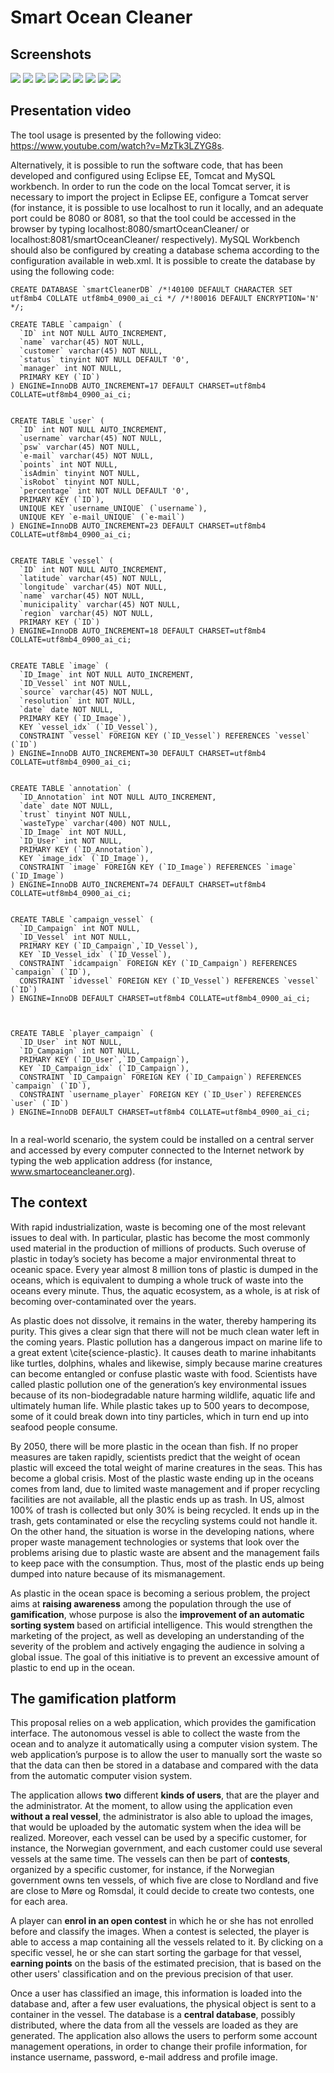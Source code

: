 # Smart Ocean Cleaner

## Screenshots
![](https://raw.githubusercontent.com/nicolopinci/smartOceanCleaner/master/screenshots/Signup.png)
![](https://raw.githubusercontent.com/nicolopinci/smartOceanCleaner/master/screenshots/Login.png)
![](https://raw.githubusercontent.com/nicolopinci/smartOceanCleaner/master/screenshots/PlayerHome.png)
![](https://raw.githubusercontent.com/nicolopinci/smartOceanCleaner/master/screenshots/ManagerHome.png)
![](https://raw.githubusercontent.com/nicolopinci/smartOceanCleaner/master/screenshots/editProfile.png)
![](https://raw.githubusercontent.com/nicolopinci/smartOceanCleaner/master/screenshots/contestDetails.png)
![](https://raw.githubusercontent.com/nicolopinci/smartOceanCleaner/master/screenshots/locationDetails.png)
![](https://raw.githubusercontent.com/nicolopinci/smartOceanCleaner/master/screenshots/mapVessels.png)
![](https://raw.githubusercontent.com/nicolopinci/smartOceanCleaner/master/screenshots/Sort.png)



## Presentation video
The tool usage is presented by the following video: https://www.youtube.com/watch?v=MzTk3LZYG8s.

Alternatively, it is possible to run the software code, that has been developed and configured using Eclipse EE, Tomcat and MySQL workbench.
In order to run the code on the local Tomcat server, it is necessary to import the project in Eclipse EE, configure a Tomcat server (for instance, it is possible to use localhost to run it locally, and an adequate port could be 8080 or 8081, so that the tool could be accessed in the browser by typing localhost:8080/smartOceanCleaner/ or localhost:8081/smartOceanCleaner/ respectively).
MySQL Workbench should also be configured by creating a database schema according to the configuration available in web.xml. It is possible to create the database by using the following code:

```
CREATE DATABASE `smartCleanerDB` /*!40100 DEFAULT CHARACTER SET utf8mb4 COLLATE utf8mb4_0900_ai_ci */ /*!80016 DEFAULT ENCRYPTION='N' */;

CREATE TABLE `campaign` (
  `ID` int NOT NULL AUTO_INCREMENT,
  `name` varchar(45) NOT NULL,
  `customer` varchar(45) NOT NULL,
  `status` tinyint NOT NULL DEFAULT '0',
  `manager` int NOT NULL,
  PRIMARY KEY (`ID`)
) ENGINE=InnoDB AUTO_INCREMENT=17 DEFAULT CHARSET=utf8mb4 COLLATE=utf8mb4_0900_ai_ci;


CREATE TABLE `user` (
  `ID` int NOT NULL AUTO_INCREMENT,
  `username` varchar(45) NOT NULL,
  `psw` varchar(45) NOT NULL,
  `e-mail` varchar(45) NOT NULL,
  `points` int NOT NULL,
  `isAdmin` tinyint NOT NULL,
  `isRobot` tinyint NOT NULL,
  `percentage` int NOT NULL DEFAULT '0',
  PRIMARY KEY (`ID`),
  UNIQUE KEY `username_UNIQUE` (`username`),
  UNIQUE KEY `e-mail_UNIQUE` (`e-mail`)
) ENGINE=InnoDB AUTO_INCREMENT=23 DEFAULT CHARSET=utf8mb4 COLLATE=utf8mb4_0900_ai_ci;


CREATE TABLE `vessel` (
  `ID` int NOT NULL AUTO_INCREMENT,
  `latitude` varchar(45) NOT NULL,
  `longitude` varchar(45) NOT NULL,
  `name` varchar(45) NOT NULL,
  `municipality` varchar(45) NOT NULL,
  `region` varchar(45) NOT NULL,
  PRIMARY KEY (`ID`)
) ENGINE=InnoDB AUTO_INCREMENT=18 DEFAULT CHARSET=utf8mb4 COLLATE=utf8mb4_0900_ai_ci;


CREATE TABLE `image` (
  `ID_Image` int NOT NULL AUTO_INCREMENT,
  `ID_Vessel` int NOT NULL,
  `source` varchar(45) NOT NULL,
  `resolution` int NOT NULL,
  `date` date NOT NULL,
  PRIMARY KEY (`ID_Image`),
  KEY `vessel_idx` (`ID_Vessel`),
  CONSTRAINT `vessel` FOREIGN KEY (`ID_Vessel`) REFERENCES `vessel` (`ID`)
) ENGINE=InnoDB AUTO_INCREMENT=30 DEFAULT CHARSET=utf8mb4 COLLATE=utf8mb4_0900_ai_ci;


CREATE TABLE `annotation` (
  `ID_Annotation` int NOT NULL AUTO_INCREMENT,
  `date` date NOT NULL,
  `trust` tinyint NOT NULL,
  `wasteType` varchar(400) NOT NULL,
  `ID_Image` int NOT NULL,
  `ID_User` int NOT NULL,
  PRIMARY KEY (`ID_Annotation`),
  KEY `image_idx` (`ID_Image`),
  CONSTRAINT `image` FOREIGN KEY (`ID_Image`) REFERENCES `image` (`ID_Image`)
) ENGINE=InnoDB AUTO_INCREMENT=74 DEFAULT CHARSET=utf8mb4 COLLATE=utf8mb4_0900_ai_ci;


CREATE TABLE `campaign_vessel` (
  `ID_Campaign` int NOT NULL,
  `ID_Vessel` int NOT NULL,
  PRIMARY KEY (`ID_Campaign`,`ID_Vessel`),
  KEY `ID_Vessel_idx` (`ID_Vessel`),
  CONSTRAINT `idcampaign` FOREIGN KEY (`ID_Campaign`) REFERENCES `campaign` (`ID`),
  CONSTRAINT `idvessel` FOREIGN KEY (`ID_Vessel`) REFERENCES `vessel` (`ID`)
) ENGINE=InnoDB DEFAULT CHARSET=utf8mb4 COLLATE=utf8mb4_0900_ai_ci;



CREATE TABLE `player_campaign` (
  `ID_User` int NOT NULL,
  `ID_Campaign` int NOT NULL,
  PRIMARY KEY (`ID_User`,`ID_Campaign`),
  KEY `ID_Campaign_idx` (`ID_Campaign`),
  CONSTRAINT `ID_Campaign` FOREIGN KEY (`ID_Campaign`) REFERENCES `campaign` (`ID`),
  CONSTRAINT `username_player` FOREIGN KEY (`ID_User`) REFERENCES `user` (`ID`)
) ENGINE=InnoDB DEFAULT CHARSET=utf8mb4 COLLATE=utf8mb4_0900_ai_ci;


```

In a real-world scenario, the system could be installed on a central server and accessed by every computer connected to the Internet network by typing the web application address (for instance, www.smartoceancleaner.org).

## The context
With rapid industrialization, waste is becoming one of the most relevant issues to deal with. In particular, plastic has become the most commonly used material in the production of millions of products. Such overuse of plastic in today’s society has become a major environmental threat to oceanic space. Every year almost 8 million tons of plastic is dumped in the oceans, which is equivalent to dumping a whole truck of waste into the oceans every minute. Thus, the aquatic ecosystem, as a whole, is at risk of becoming over-contaminated over the years.

As plastic does not dissolve, it remains in the water, thereby hampering its purity. This gives a clear sign that there will not be much clean water left in the coming years. Plastic pollution has a dangerous impact on marine life to a great extent \cite{science-plastic}. It causes death to marine inhabitants like turtles, dolphins, whales and likewise, simply because marine creatures can become entangled or confuse plastic waste with food. Scientists have called plastic pollution one of the generation’s key environmental issues because of its non-biodegradable nature harming wildlife, aquatic life and ultimately human life. While plastic takes up to 500 years to decompose, some of it could break down into tiny particles, which in turn end up into seafood people consume. 

By 2050, there will be more plastic in the ocean than fish. If no proper measures are taken rapidly, scientists predict that the weight of ocean plastic will exceed the total weight of marine creatures in the seas. This has become a global crisis. Most of the plastic waste ending up in the oceans comes from land, due to limited waste management and if proper recycling facilities are not available, all the plastic ends up as trash. In US, almost 100% of trash is collected but only 30% is being recycled. It ends up in the trash, gets contaminated or else the recycling systems could not handle it. On the other hand, the situation is worse in the developing nations, where proper waste management technologies or systems that look over the problems arising due to plastic waste are absent and the management fails to keep pace with the consumption. Thus, most of the plastic ends up being dumped into nature because of its mismanagement.

As plastic in the ocean space is becoming a serious problem, the project aims at **raising awareness** among the population through the use of **gamification**, whose purpose is also the **improvement of an automatic sorting system** based on artificial intelligence. This would strengthen the marketing of the project, as well as developing an understanding of the severity of the problem and actively engaging the audience in solving a global issue. The goal of this initiative is to prevent an excessive amount of plastic to end up in the ocean.

## The gamification platform

This proposal relies on a web application, which provides the gamification interface. The autonomous vessel is able to collect the waste from the ocean and to analyze it automatically using a computer vision system. 
The web application’s purpose is to allow the user to manually sort the waste so that the data can then be stored in a database and compared with the data from the automatic computer vision system. 

The application allows **two** different **kinds of users**, that are the player and the administrator. At the moment, to allow using the application even **without a real vessel**, the administrator is also able to upload the images, that would be uploaded by the automatic system when the idea will be realized. Moreover, each vessel can be used by a specific customer, for instance, the Norwegian government, and each customer could use several vessels at the same time. The vessels can then be part of **contests**, organized by a specific customer, for instance, if the Norwegian government owns ten vessels, of which five are close to Nordland and five are close to Møre og Romsdal, it could decide to create two contests, one for each area.

A player can **enrol in an open contest** in which he or she has not enrolled before and classify the images. When a contest is selected, the player is able to access a map containing all the vessels related to it. By clicking on a specific vessel, he or she can start sorting the garbage for that vessel, **earning points** on the basis of the estimated precision, that is based on the other users' classification and on the previous precision of that user.

Once a user has classified an image, this information is loaded into the database and, after a few user evaluations, the physical object is sent to a container in the vessel. The database is a **central database**, possibly distributed, where the data from all the vessels are loaded as they are generated. The application also allows the users to perform some account management operations, in order to change their profile information, for instance username, password, e-mail address and profile image.
